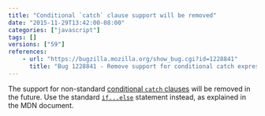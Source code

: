 ```yaml
---
title: "Conditional `catch` clause support will be removed"
date: "2015-11-29T13:42:00-08:00"
categories: ["javascript"]
tags: []
versions: ["59"]
references:
    - url: "https://bugzilla.mozilla.org/show_bug.cgi?id=1228841"
      title: "Bug 1228841 - Remove support for conditional catch expressions"
---
```

The support for non-standard [conditional `catch` clauses](https://developer.mozilla.org/en-US/docs/Web/JavaScript/Reference/Statements/try...catch#Conditional_catch_clauses) will be removed in the future. Use the standard [`if...else`](https://developer.mozilla.org/en-US/docs/Web/JavaScript/Reference/Statements/if...else) statement instead, as explained in the MDN document.
